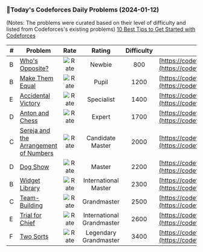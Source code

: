 ### 🌟Today's Codeforces Daily Problems (2024-01-12)
(Notes: The problems were curated based on their level of difficulty and listed from Codeforces's existing problems)
[10 Best Tips to Get Started with Codeforces](https://github.com/ika9810/Codeforces-Daily-Problems/blob/main/10%20Best%20Tips%20to%20Get%20Started%20with%20Codeforces.md)

| # | Problem | Rate| Rating | Difficulty | Contest |
|---| ----- | :--------: | :----------: | :----------: | ---------- |
|B|[Who's Opposite?](https://codeforces.com/contest/1560/problem/B)|![Rate](https://img.shields.io/badge/Newbie-800-lightgrey)|Newbie|800|[https://codeforces.com/contest/1560](https://codeforces.com/contest/1560)|
|B|[Make Them Equal](https://codeforces.com/contest/1154/problem/B)|![Rate](https://img.shields.io/badge/Pupil-1200-brightgreen)|Pupil|1200|[https://codeforces.com/contest/1154](https://codeforces.com/contest/1154)|
|E|[Accidental Victory](https://codeforces.com/contest/1490/problem/E)|![Rate](https://img.shields.io/badge/Specialist-1400-9cf)|Specialist|1400|[https://codeforces.com/contest/1490](https://codeforces.com/contest/1490)|
|D|[Anton and Chess](https://codeforces.com/contest/734/problem/D)|![Rate](https://img.shields.io/badge/Expert-1700-blue)|Expert|1700|[https://codeforces.com/contest/734](https://codeforces.com/contest/734)|
|C|[Sereja and the Arrangement of Numbers](https://codeforces.com/contest/367/problem/C)|![Rate](https://img.shields.io/badge/Candidate%20Master-2000-blueviolet)|Candidate Master|2000|[https://codeforces.com/contest/367](https://codeforces.com/contest/367)|
|D|[Dog Show](https://codeforces.com/contest/847/problem/D)|![Rate](https://img.shields.io/badge/Master-2200-orange)|Master|2200|[https://codeforces.com/contest/847](https://codeforces.com/contest/847)|
|B|[Widget Library](https://codeforces.com/contest/89/problem/B)|![Rate](https://img.shields.io/badge/International%20Master-2300-orange)|International Master|2300|[https://codeforces.com/contest/89](https://codeforces.com/contest/89)|
|C|[Team-Building](https://codeforces.com/contest/1444/problem/C)|![Rate](https://img.shields.io/badge/Grandmaster-2500-red)|Grandmaster|2500|[https://codeforces.com/contest/1444](https://codeforces.com/contest/1444)|
|E|[Trial for Chief](https://codeforces.com/contest/37/problem/E)|![Rate](https://img.shields.io/badge/International%20Grandmaster-2600-red)|International Grandmaster|2600|[https://codeforces.com/contest/37](https://codeforces.com/contest/37)|
|F|[Two Sorts](https://codeforces.com/contest/1601/problem/F)|![Rate](https://img.shields.io/badge/Legendary%20Grandmaster-3400-red)|Legendary Grandmaster|3400|[https://codeforces.com/contest/1601](https://codeforces.com/contest/1601)|
